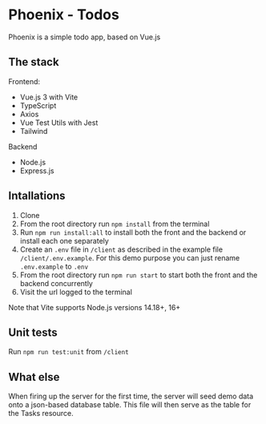 # Phoenix - Todos

Phoenix is a simple todo app, based on Vue.js

## The stack

Frontend:
- Vue.js 3 with Vite 
- TypeScript
- Axios
- Vue Test Utils with Jest
- Tailwind

Backend
- Node.js
- Express.js

## Intallations

1. Clone
2. From the root directory run `npm install` from the terminal
3. Run `npm run install:all` to install both the front and the backend or install each one separately
4. Create an `.env` file in `/client` as described in the example file `/client/.env.example`. For this demo purpose you can just rename `.env.example` to `.env`
5. From the root directory run `npm run start` to start both the front and the backend concurrently
6. Visit the url logged to the terminal

Note that Vite supports Node.js versions 14.18+, 16+

## Unit tests

Run `npm run test:unit` from `/client`

## What else

When firing up the server for the first time, the server will seed demo data onto a json-based database table. This file will then serve as the table for the Tasks resource.
